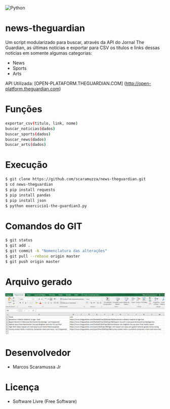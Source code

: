 
![Python](https://www.python.org/static/img/python-logo@2x.png)

# news-theguardian

Um script modularizado para buscar, através da API do Jornal The Guardian, as últimas notícias e exportar para CSV os títulos e links dessas notícias em somente algumas categorias:

- News
- Sports
- Arts

API Utilizada: [OPEN-PLATAFORM.THEGUARDIAN.COM] (http://open-platform.theguardian.com)

# Funções
```sh
exportar_csv(titulo, link, nome)
buscar_noticias(dados)
buscar_sports(dados)
buscar_news(dados)
buscar_arts(dados)
```

# Execução
```sh
$ git clone https://github.com/scaramuzza/news-theguardian.git
$ cd news-theguardian
$ pip install requests
$ pip install pandas
$ pip install json
$ python exercicio1-the-guardian3.py
```

# Comandos do GIT
```sh
$ git status
$ git add .
$ git commit -k "Nomenclatura das alterações"
$ git pull --rebase origin master
$ git push origin master
```

# Arquivo gerado
![Aplicação - Para filtro de SPORTS](Capturar.PNG)

# Desenvolvedor

- Marcos Scaramussa Jr

# Licença

- Software Livre (Free Software)